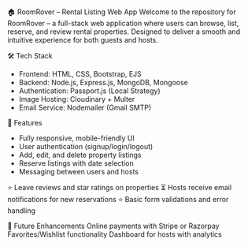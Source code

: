 🏠 RoomRover – Rental Listing Web App
Welcome to the repository for RoomRover – a full-stack web application where users can browse, list, reserve, and review rental properties. Designed to deliver a smooth and intuitive experience for both guests and hosts.

🛠️ Tech Stack
- Frontend: HTML, CSS, Bootstrap, EJS
- Backend: Node.js, Express.js, MongoDB, Mongoose
- Authentication: Passport.js (Local Strategy)
- Image Hosting: Cloudinary + Multer
- Email Service: Nodemailer (Gmail SMTP)

📁 Features
- Fully responsive, mobile-friendly UI
- User authentication (signup/login/logout)
- Add, edit, and delete property listings
- Reserve listings with date selection
- Messaging between users and hosts

⭐ Leave reviews and star ratings on properties
⏳ Hosts receive email notifications for new reservations
⭐ Basic form validations and error handling

🚧 Future Enhancements
Online payments with Stripe or Razorpay
Favorites/Wishlist functionality
Dashboard for hosts with analytics

